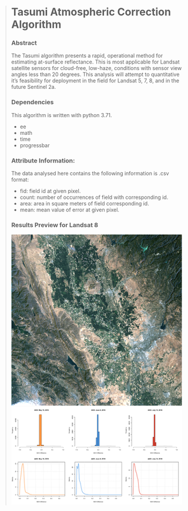 > # Tasumi Atmospheric Correction Algorithm
>
> ### Abstract
> The Tasumi algorithm presents a rapid, operational method for estimating at-surface reflectance. This is most applicable for Landsat satellite sensors for cloud-free, low-haze, conditions with sensor view angles less than 20 degrees. This analysis will attempt to quantitative it’s feasibility for deployment in the field for Landsat 5, 7, 8, and in the future Sentinel 2a.
>
>
> ### Dependencies
> This algorithm is written with python 3.71.
> * ee
> * math
> * time
> * progressbar
>
>
> ### Attribute Information:
> The data analysed here contains the following information is .csv format:
> * fid: field id at given pixel.
> * count: number of occurrences of field with corresponding id.
> * area: area in square meters of field corresponding id.
> * mean: mean value of error at given pixel.
>
> ### Results Preview for Landsat 8
> ![](analysis/code/graphics/4433.png)
> ![](analysis/code/graphics/L8_4433_results.png)
